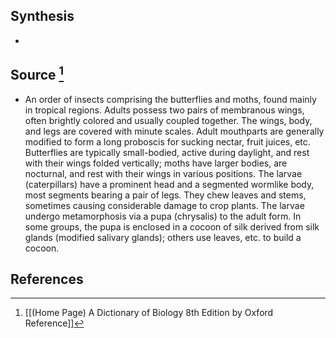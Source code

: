 ## Synthesis
- 
## Source [^1]
- An order of insects comprising the butterflies and moths, found mainly in tropical regions. Adults possess two pairs of membranous wings, often brightly colored and usually coupled together. The wings, body, and legs are covered with minute scales. Adult mouthparts are generally modified to form a long proboscis for sucking nectar, fruit juices, etc. Butterflies are typically small-bodied, active during daylight, and rest with their wings folded vertically; moths have larger bodies, are nocturnal, and rest with their wings in various positions. The larvae (caterpillars) have a prominent head and a segmented wormlike body, most segments bearing a pair of legs. They chew leaves and stems, sometimes causing considerable damage to crop plants. The larvae undergo metamorphosis via a pupa (chrysalis) to the adult form. In some groups, the pupa is enclosed in a cocoon of silk derived from silk glands (modified salivary glands); others use leaves, etc. to build a cocoon.
## References

[^1]: [[(Home Page) A Dictionary of Biology 8th Edition by Oxford Reference]]